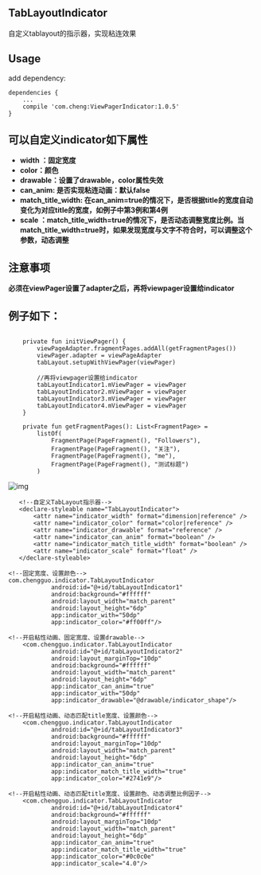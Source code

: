 ## TabLayoutIndicator
自定义tablayout的指示器，实现粘连效果

## Usage
 add dependency:
```
dependencies {
    ...
    compile 'com.cheng:ViewPagerIndicator:1.0.5'
}
```

## 可以自定义indicator如下属性
 
- **width ：固定宽度**
- **color：颜色**
- **drawable：设置了drawable，color属性失效**
- **can_anim: 是否实现粘连动画：默认false**
- **match_title_width: 在can_anim=true的情况下，是否根据title的宽度自动变化为对应title的宽度，如例子中第3例和第4例**
- **scale ：match_title_width=true的情况下，是否动态调整宽度比例。当match_title_width=true时，如果发现宽度与文字不符合时，可以调整这个参数，动态调整**

## 注意事项
**必须在viewPager设置了adapter之后，再将viewpager设置给indicator**

## 例子如下：
```

    private fun initViewPager() {
        viewPageAdapter.fragmentPages.addAll(getFragmentPages())
        viewPager.adapter = viewPageAdapter
        tabLayout.setupWithViewPager(viewPager)
       
        //再将viewpager设置给indicator
        tabLayoutIndicator1.mViewPager = viewPager
        tabLayoutIndicator2.mViewPager = viewPager
        tabLayoutIndicator3.mViewPager = viewPager
        tabLayoutIndicator4.mViewPager = viewPager
    }

    private fun getFragmentPages(): List<FragmentPage> =
        listOf(
            FragmentPage(PageFragment(), "Followers"),
            FragmentPage(PageFragment(), "关注"),
            FragmentPage(PageFragment(), "me"),
            FragmentPage(PageFragment(), "测试标题")
        )
```
 ![img](https://github.com/chenguo4930/TabLayoutIndicator/blob/master/indicator.gif)
 
 ```
    <!--自定义TabLayout指示器-->
    <declare-styleable name="TabLayoutIndicator">
        <attr name="indicator_width" format="dimension|reference" />
        <attr name="indicator_color" format="color|reference" />
        <attr name="indicator_drawable" format="reference" />
        <attr name="indicator_can_anim" format="boolean" />
        <attr name="indicator_match_title_width" format="boolean" />
        <attr name="indicator_scale" format="float" />
    </declare-styleable>
```

```
<!--固定宽度、设置颜色-->
com.chengguo.indicator.TabLayoutIndicator
            android:id="@+id/tabLayoutIndicator1"
            android:background="#ffffff"
            android:layout_width="match_parent"
            android:layout_height="6dp"
            app:indicator_with="50dp"
            app:indicator_color="#ff00ff"/>

<!--开启粘性动画、固定宽度、设置drawable-->
    <com.chengguo.indicator.TabLayoutIndicator
            android:id="@+id/tabLayoutIndicator2"
            android:layout_marginTop="10dp"
            android:background="#ffffff"
            android:layout_width="match_parent"
            android:layout_height="6dp"
            app:indicator_can_anim="true"
            app:indicator_with="50dp"
            app:indicator_drawable="@drawable/indicator_shape"/>

<!--开启粘性动画、动态匹配title宽度、设置颜色-->
    <com.chengguo.indicator.TabLayoutIndicator
            android:id="@+id/tabLayoutIndicator3"
            android:background="#ffffff"
            android:layout_marginTop="10dp"
            android:layout_width="match_parent"
            android:layout_height="6dp"
            app:indicator_can_anim="true"
            app:indicator_match_title_width="true"
            app:indicator_color="#2741e9"/>

<!--开启粘性动画、动态匹配title宽度、设置颜色、动态调整比例因子-->
    <com.chengguo.indicator.TabLayoutIndicator
            android:id="@+id/tabLayoutIndicator4"
            android:background="#ffffff"
            android:layout_marginTop="10dp"
            android:layout_width="match_parent"
            android:layout_height="6dp"
            app:indicator_can_anim="true"
            app:indicator_match_title_width="true"
            app:indicator_color="#0c0c0e"
            app:indicator_scale="4.0"/>
```

